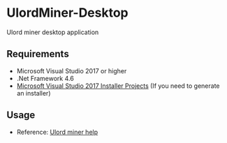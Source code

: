 # UlordMiner-Desktop

Ulord miner desktop application

## Requirements

- Microsoft Visual Studio 2017 or higher
- .Net Framework 4.6
- [Microsoft Visual Studio 2017 Installer Projects](https://marketplace.visualstudio.com/items?itemName=VisualStudioProductTeam.MicrosoftVisualStudio2017InstallerProjects) (If you need to generate an installer)

## Usage

- Reference: [Ulord miner help](https://testnet-pool.ulord.one/)
